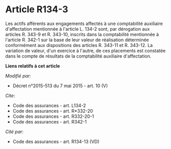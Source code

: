 # Article R134-3

Les actifs afférents aux engagements affectés à une comptabilité auxiliaire d'affectation mentionnée à l'article L. 134-2
sont, par dérogation aux articles R. 343-9 et R. 343-10, inscrits dans la comptabilité mentionnée à l'article R. 342-1 sur la
base de leur valeur de réalisation déterminée conformément aux dispositions des articles R. 343-11 et R. 343-12. La variation
de valeur, d'un exercice à l'autre, de ces placements est constatée dans le compte de résultats de la comptabilité auxiliaire
d'affectation.

**Liens relatifs à cet article**

_Modifié par_:

  - Décret n°2015-513 du 7 mai 2015 - art. 10 (V)

_Cite_:

  - Code des assurances - art. L134-2
  - Code des assurances - art. R*332-20
  - Code des assurances - art. R332-20-1
  - Code des assurances - art. R342-1

_Cité par_:

  - Code des assurances - art. R134-13 (VD)
